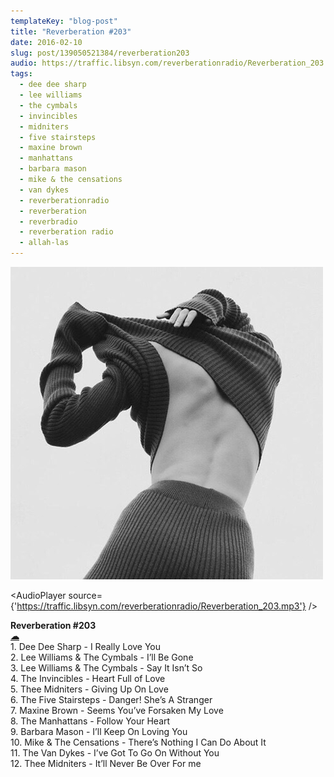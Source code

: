```yaml
---
templateKey: "blog-post"
title: "Reverberation #203"
date: 2016-02-10
slug: post/139050521384/reverberation203
audio: https://traffic.libsyn.com/reverberationradio/Reverberation_203.mp3
tags:
  - dee dee sharp
  - lee williams
  - the cymbals
  - invincibles
  - midniters
  - five stairsteps
  - maxine brown
  - manhattans
  - barbara mason
  - mike & the censations
  - van dykes
  - reverberationradio
  - reverberation
  - reverbradio
  - reverberation radio
  - allah-las
---
```


![Reverberation #203](../images/fff7e27099f5b5a8de24e3b2228e3cd80a0adf94317d96d25ac8e0faa8a74ace.png)

<AudioPlayer source={'https://traffic.libsyn.com/reverberationradio/Reverberation_203.mp3'} />

<p><b>Reverberation #203&nbsp;<br /><a href="https://traffic.libsyn.com/reverberationradio/Reverberation_203.mp3">&#9729;</a><br /></b>1. Dee Dee Sharp - I Really Love You<br />2. Lee Williams &amp; The Cymbals - I&rsquo;ll Be Gone<br />3. Lee Williams &amp; The Cymbals - Say It Isn&rsquo;t So<br />4. The Invincibles - Heart Full of Love<br />5. Thee Midniters - Giving Up On Love<br />6. The Five Stairsteps - Danger! She&rsquo;s A Stranger<br />7. Maxine Brown - Seems You&rsquo;ve Forsaken My Love<br />8. The Manhattans - Follow Your Heart<br />9. Barbara Mason - I&rsquo;ll Keep On Loving You<br />10. Mike &amp; The Censations - There&rsquo;s Nothing I Can Do About It<br />11. The Van Dykes - I&rsquo;ve Got To Go On Without You<br />12. Thee Midniters - It&rsquo;ll Never Be Over For me</p>
